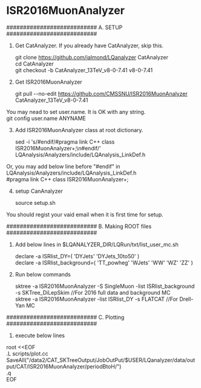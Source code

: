 # ISR2016MuonAnalyzer

###########################
A. SETUP
###########################

1. Get CatAnalyzer. If you already have CatAnalyzer, skip this.

   git clone https://github.com/jalmond/LQanalyzer CatAnalyzer  
   cd CatAnalyzer  
   git checkout -b CatAnalyzer_13TeV_v8-0-7.41 v8-0-7.41  



2. Get ISR2016MuonAnalyzer

   git pull --no-edit https://github.com/CMSSNU/ISR2016MuonAnalyzer CatAnalyzer_13TeV_v8-0-7.41  

You may nead to set user.name. It is OK with any string.  
    git config user.name ANYNAME



3. Add ISR2016MuonAnalyzer class at root dictionary.

   sed -i 's/#endif/#pragma link C++ class ISR2016MuonAnalyzer+;\n#endif/' LQAnalysis/Analyzers/include/LQAnalysis_LinkDef.h  

Or, you may add below line before "#endif" in LQAnalysis/Analyzers/include/LQAnalysis_LinkDef.h  
    #pragma link C++ class ISR2016MuonAnalyzer+;



4. setup CanAnalyzer

   source setup.sh

You should regist your vaid email when it is first time for setup.


###########################
B. Making ROOT files
###########################

1. Add below lines in $LQANALYZER_DIR/LQRun/txt/list_user_mc.sh

   declare -a ISRlist_DY=( 'DYJets' 'DYJets_10to50' )  
   declare -a ISRlist_background=( 'TT_powheg' 'WJets' 'WW' 'WZ' 'ZZ' )  



2. Run below commands

   sktree -a ISR2016MuonAnalyzer -S SingleMuon -list ISRlist_background -s SKTree_DiLepSkim //For 2016 full data and background MC  
   sktree -a ISR2016MuonAnalyzer -list ISRlist_DY -s FLATCAT //For Drell-Yan MC  



###########################
C. Plotting
###########################
1. execute below lines

root <<EOF  
.L scripts/plot.cc  
SaveAll("/data2/CAT_SKTreeOutput/JobOutPut/$USER/LQanalyzer/data/output/CAT/ISR2016MuonAnalyzer/periodBtoH/")  
.q  
EOF  